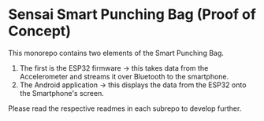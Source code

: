 # Sensai Smart Punching Bag (Proof of Concept)

This monorepo contains two elements of the Smart Punching Bag.

1. The first is the ESP32 firmware -> this takes data from the Accelerometer and streams it over Bluetooth to the smartphone.
2. The Android application -> this displays the data from the ESP32 onto the Smartphone's screen.

Please read the respective readmes in each subrepo to develop further.